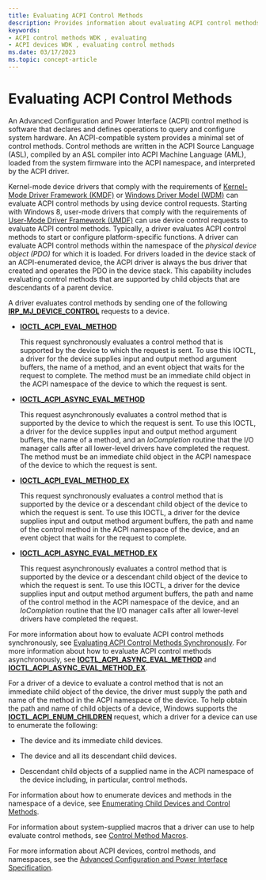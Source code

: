 ```yaml
---
title: Evaluating ACPI Control Methods
description: Provides information about evaluating ACPI control methods
keywords:
- ACPI control methods WDK , evaluating
- ACPI devices WDK , evaluating control methods
ms.date: 03/17/2023
ms.topic: concept-article
---
```


# Evaluating ACPI Control Methods

An Advanced Configuration and Power Interface (ACPI) control method is software that declares and defines operations to query and configure system hardware. An ACPI-compatible system provides a minimal set of control methods. Control methods are written in the ACPI Source Language (ASL), compiled by an ASL compiler into ACPI Machine Language (AML), loaded from the system firmware into the ACPI namespace, and interpreted by the ACPI driver.

Kernel-mode device drivers that comply with the requirements of [Kernel-Mode Driver Framework (KMDF)](../kernel/index.md) or [Windows Driver Model (WDM)](../kernel/writing-wdm-drivers.md) can evaluate ACPI control methods by using device control requests. Starting with Windows 8, user-mode drivers that comply with the requirements of [User-Mode Driver Framework (UMDF)](../wdf/getting-started-with-umdf-version-2.md) can use device control requests to evaluate ACPI control methods. Typically, a driver evaluates ACPI control methods to start or configure platform-specific functions. A driver can evaluate ACPI control methods within the namespace of the *physical device object (PDO)* for which it is loaded. For drivers loaded in the device stack of an ACPI-enumerated device, the ACPI driver is always the bus driver that created and operates the PDO in the device stack. This capability includes evaluating control methods that are supported by child objects that are descendants of a parent device.

A driver evaluates control methods by sending one of the following [**IRP_MJ_DEVICE_CONTROL**](../kernel/irp-mj-device-control.md) requests to a device.

- [**IOCTL_ACPI_EVAL_METHOD**](/windows-hardware/drivers/ddi/acpiioct/ni-acpiioct-ioctl_acpi_eval_method)

    This request synchronously evaluates a control method that is supported by the device to which the request is sent. To use this IOCTL, a driver for the device supplies input and output method argument buffers, the name of a method, and an event object that waits for the request to complete. The method must be an immediate child object in the ACPI namespace of the device to which the request is sent.

- [**IOCTL_ACPI_ASYNC_EVAL_METHOD**](/windows-hardware/drivers/ddi/acpiioct/ni-acpiioct-ioctl_acpi_async_eval_method)

    This request asynchronously evaluates a control method that is supported by the device to which the request is sent. To use this IOCTL, a driver for the device supplies input and output method argument buffers, the name of a method, and an *IoCompletion* routine that the I/O manager calls after all lower-level drivers have completed the request. The method must be an immediate child object in the ACPI namespace of the device to which the request is sent.

- [**IOCTL_ACPI_EVAL_METHOD_EX**](/windows-hardware/drivers/ddi/acpiioct/ni-acpiioct-ioctl_acpi_eval_method_ex)

    This request synchronously evaluates a control method that is supported by the device or a descendant child object of the device to which the request is sent. To use this IOCTL, a driver for the device supplies input and output method argument buffers, the path and name of the control method in the ACPI namespace of the device, and an event object that waits for the request to complete.

- [**IOCTL_ACPI_ASYNC_EVAL_METHOD_EX**](/windows-hardware/drivers/ddi/acpiioct/ni-acpiioct-ioctl_acpi_async_eval_method_ex)

    This request asynchronously evaluates a control method that is supported by the device or a descendant child object of the device to which the request is sent. To use this IOCTL, a driver for the device supplies input and output method argument buffers, the path and name of the control method in the ACPI namespace of the device, and an *IoCompletion* routine that the I/O manager calls after all lower-level drivers have completed the request.

For more information about how to evaluate ACPI control methods synchronously, see [Evaluating ACPI Control Methods Synchronously](evaluating-acpi-control-methods-synchronously.md). For more information about how to evaluate ACPI control methods asynchronously, see [**IOCTL_ACPI_ASYNC_EVAL_METHOD**](/windows-hardware/drivers/ddi/acpiioct/ni-acpiioct-ioctl_acpi_async_eval_method) and [**IOCTL_ACPI_ASYNC_EVAL_METHOD_EX**](/windows-hardware/drivers/ddi/acpiioct/ni-acpiioct-ioctl_acpi_async_eval_method_ex).

For a driver of a device to evaluate a control method that is not an immediate child object of the device, the driver must supply the path and name of the method in the ACPI namespace of the device. To help obtain the path and name of child objects of a device, Windows supports the [**IOCTL_ACPI_ENUM_CHILDREN**](/windows-hardware/drivers/ddi/acpiioct/ni-acpiioct-ioctl_acpi_enum_children) request, which a driver for a device can use to enumerate the following:

- The device and its immediate child devices.

- The device and all its descendant child devices.

- Descendant child objects of a supplied name in the ACPI namespace of the device including, in particular, control methods.

For information about how to enumerate devices and methods in the namespace of a device, see [Enumerating Child Devices and Control Methods](enumerating-child-devices-and-control-methods.md).

For information about system-supplied macros that a driver can use to help evaluate control methods, see [Control Method Macros](control-method-macros.md).

For more information about ACPI devices, control methods, and namespaces, see the [Advanced Configuration and Power Interface Specification](https://uefi.org/specifications).
